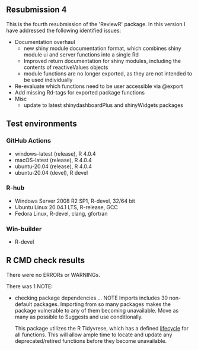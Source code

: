 
## Resubmission 4

This is the fourth resubmission of the 'ReviewR' package. In this version I have addressed the following identified issues:

* Documentation overhaul
  * new shiny module documentation format, which combines shiny module ui and server functions into a single Rd
  * Improved return documentation for shiny modules, including the contents of reactiveValues objects
  * module functions are no longer exported, as they are not intended to be used individually
* Re-evaluate which functions need to be user accessible via @export
* Add missing Rd-tags for exported package functions
* Misc
  * update to latest shinydashboardPlus and shinyWidgets packages

## Test environments

### GitHub Actions

* windows-latest (release), R 4.0.4 
* macOS-latest (release), R 4.0.4
* ubuntu-20.04 (release), R 4.0.4
* ubuntu-20.04 (devel), R devel

### R-hub

* Windows Server 2008 R2 SP1, R-devel, 32/64 bit
* Ubuntu Linux 20.04.1 LTS, R-release, GCC
* Fedora Linux, R-devel, clang, gfortran

### Win-builder

* R-devel

## R CMD check results
There were no ERRORs or WARNINGs. 

There was 1 NOTE:

* checking package dependencies ... NOTE
  Imports includes 30 non-default packages.
  Importing from so many packages makes the package vulnerable to any of
  them becoming unavailable.  Move as many as possible to Suggests and
  use conditionally.
  
  This package utilizes the R Tidyvrese, which has a defined [lifecycle](https://lifecycle.r-lib.org/articles/stages.html) for all functions. This will allow ample time to locate and update any deprecated/retired functions before they become unavailable. 
